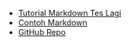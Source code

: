 - [Tutorial Markdown Tes Lagi](README.md)
- [Contoh Markdown](example/example.md)
- [GitHub Repo](https://github.com/hezbymuhammad/markdown)
